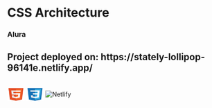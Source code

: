 # <h1>CSS Architecture</h1>

<h3>Alura</h3>

<h2>Project deployed on: https://stately-lollipop-96141e.netlify.app/</h2>

<div style="display: inline_block"><br>
  <img align="center" alt="Rafa-HTML" height="30" width="40" src="https://raw.githubusercontent.com/devicons/devicon/master/icons/html5/html5-original.svg">
  <img align="center" alt="Rafa-CSS" height="30" width="40" src="https://raw.githubusercontent.com/devicons/devicon/master/icons/css3/css3-original.svg">
   <img align="center" alt="Netlify" height="100" width="100" src="https://download.logo.wine/logo/Netlify/Netlify-Logo.wine.png"/>
</div>
